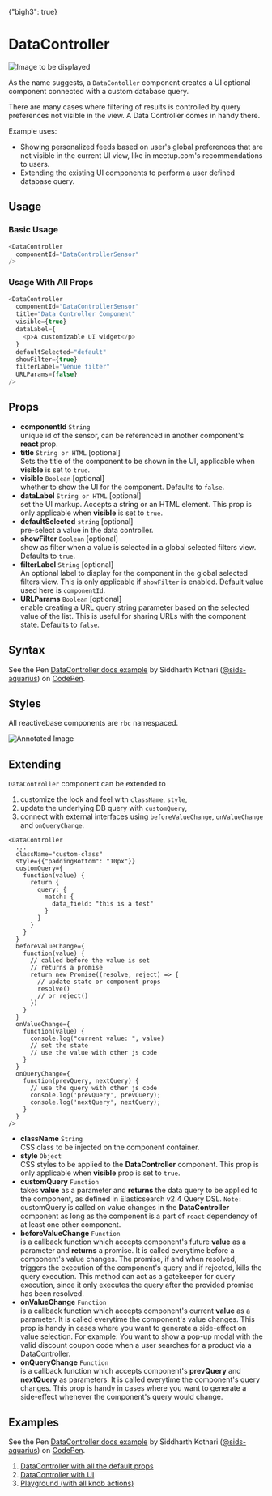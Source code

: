{"bigh3": true}

# DataController

![Image to be displayed](https://i.imgur.com/Lj5O2qg.png)

As the name suggests, a `DataContoller` component creates a UI optional component connected with a custom database query.

There are many cases where filtering of results is controlled by query preferences not visible in the view. A Data Controller comes in handy there.

Example uses:

* Showing personalized feeds based on user's global preferences that are not visible in the current UI view, like in meetup.com's recommendations to users.
* Extending the existing UI components to perform a user defined database query.

## Usage

### Basic Usage

```js
<DataController
  componentId="DataControllerSensor"
/>
```

### Usage With All Props

```js
<DataController
  componentId="DataControllerSensor"
  title="Data Controller Component"
  visible={true}
  dataLabel={
    <p>A customizable UI widget</p>
  }
  defaultSelected="default"
  showFilter={true}
  filterLabel="Venue filter"
  URLParams={false}
/>
```

## Props

- **componentId** `String`  
    unique id of the sensor, can be referenced in another component's **react** prop.
- **title** `String or HTML` [optional]  
    Sets the title of the component to be shown in the UI, applicable when **visible** is set to `true`.
- **visible** `Boolean` [optional]  
    whether to show the UI for the component. Defaults to `false`.
- **dataLabel** `String or HTML` [optional]  
    set the UI markup. Accepts a string or an HTML element. This prop is only applicable when **visible** is set to `true`.
- **defaultSelected** `string` [optional]  
    pre-select a value in the data controller.
- **showFilter** `Boolean` [optional]  
    show as filter when a value is selected in a global selected filters view. Defaults to `true`.
- **filterLabel** `String` [optional]  
    An optional label to display for the component in the global selected filters view. This is only applicable if `showFilter` is enabled. Default value used here is `componentId`.
- **URLParams** `Boolean` [optional]  
    enable creating a URL query string parameter based on the selected value of the list. This is useful for sharing URLs with the component state. Defaults to `false`.

## Syntax

<p data-height="500" data-theme-id="light" data-slug-hash="QMoWqM" data-default-tab="js" data-user="sids-aquarius" data-embed-version="2" data-pen-title="DataController docs example" class="codepen">See the Pen <a href="https://codepen.io/sids-aquarius/pen/QMoWqM/">DataController docs example</a> by Siddharth Kothari (<a href="https://codepen.io/sids-aquarius">@sids-aquarius</a>) on <a href="https://codepen.io">CodePen</a>.</p>
<script async src="https://production-assets.codepen.io/assets/embed/ei.js"></script>

## Styles

All reactivebase components are `rbc` namespaced.

![Annotated Image](http://i.imgur.com/ow7MEdG.png)

## Extending

`DataController` component can be extended to
1. customize the look and feel with `className`, `style`,
2. update the underlying DB query with `customQuery`,
3. connect with external interfaces using `beforeValueChange`, `onValueChange` and `onQueryChange`.

```
<DataController
  ...
  className="custom-class"
  style={{"paddingBottom": "10px"}}
  customQuery={
    function(value) {
      return {
        query: {
          match: {
            data_field: "this is a test"
          }
        }
      }
    }
  }
  beforeValueChange={
    function(value) {
      // called before the value is set
      // returns a promise
      return new Promise((resolve, reject) => {
        // update state or component props
        resolve()
        // or reject()
      })
    }
  }
  onValueChange={
    function(value) {
      console.log("current value: ", value)
      // set the state
      // use the value with other js code
    }
  }
  onQueryChange={
    function(prevQuery, nextQuery) {
      // use the query with other js code
      console.log('prevQuery', prevQuery);
      console.log('nextQuery', nextQuery);
    }
  }
/>
```

- **className** `String`  
    CSS class to be injected on the component container.
- **style** `Object`  
    CSS styles to be applied to the **DataController** component. This prop is only applicable when **visible** prop is set to `true`.
- **customQuery** `Function`  
    takes **value** as a parameter and **returns** the data query to be applied to the component, as defined in Elasticsearch v2.4 Query DSL.
    `Note:` customQuery is called on value changes in the **DataController** component as long as the component is a part of `react` dependency of at least one other component.
- **beforeValueChange** `Function`  
    is a callback function which accepts component's future **value** as a parameter and **returns** a promise. It is called everytime before a component's value changes. The promise, if and when resolved, triggers the execution of the component's query and if rejected, kills the query execution. This method can act as a gatekeeper for query execution, since it only executes the query after the provided promise has been resolved.
- **onValueChange** `Function`  
    is a callback function which accepts component's current **value** as a parameter. It is called everytime the component's value changes. This prop is handy in cases where you want to generate a side-effect on value selection. For example: You want to show a pop-up modal with the valid discount coupon code when a user searches for a product via a DataController.
- **onQueryChange** `Function`  
    is a callback function which accepts component's **prevQuery** and **nextQuery** as parameters. It is called everytime the component's query changes. This prop is handy in cases where you want to generate a side-effect whenever the component's query would change.

## Examples

<p data-height="500" data-theme-id="light" data-slug-hash="QMoWqM" data-default-tab="result" data-user="sids-aquarius" data-embed-version="2" data-pen-title="DataController docs example" class="codepen">See the Pen <a href="https://codepen.io/sids-aquarius/pen/QMoWqM/">DataController docs example</a> by Siddharth Kothari (<a href="https://codepen.io/sids-aquarius">@sids-aquarius</a>) on <a href="https://codepen.io">CodePen</a>.</p>
<script async src="https://production-assets.codepen.io/assets/embed/ei.js"></script>

1. [DataController with all the default props](../playground/?knob-visible=true&selectedKind=map%2FDataController&selectedStory=Basic&full=0&down=1&left=1&panelRight=0&downPanel=storybooks%2Fstorybook-addon-knobs)
2. [DataController with UI](../playground/?knob-visible=true&selectedKind=map%2FDataController&selectedStory=With%20UI&full=0&down=1&left=1&panelRight=0&downPanel=storybooks%2Fstorybook-addon-knobs)
3. [Playground (with all knob actions)](../playground/?knob-visible=true&knob-title=DataController&knob-dataLabel=★%20%20A%20customizable%20UI%20widget%20★&knob-defaultSelected=default&knob-style=%7B"paddingBottom"%3A"10px"%7D&knob-showFilter=true&knob-filterLabel=Custom%20Filter%20Name&knob-URLParams%20%28not%20visible%20on%20storybook%29=false&selectedKind=map%2FDataController&selectedStory=Playground&full=0&down=1&left=1&panelRight=0&downPanel=storybooks%2Fstorybook-addon-knobs)
